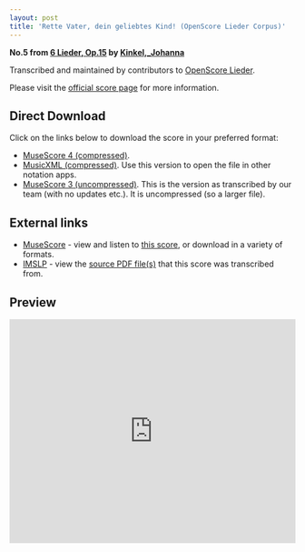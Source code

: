 ```yaml
---
layout: post
title: 'Rette Vater, dein geliebtes Kind! (OpenScore Lieder Corpus)'
---
```


__No.5 from [6 Lieder, Op.15](https://fourscoreandmore.org/OpenScore/Kinkel%2C_Johanna/6_Lieder%2C_Op.15/) by [Kinkel,_Johanna](https://fourscoreandmore.org/OpenScore/Kinkel%2C_Johanna)__

Transcribed and maintained by contributors to [OpenScore Lieder].

Please visit the [official score page] for more information.

[official score page]: https://musescore.com/openscore-lieder-corpus/scores/6249298
[OpenScore Lieder]: https://musescore.com/openscore-lieder-corpus

## Direct Download

Click on the links below to download the score in your preferred format:
- [MuseScore 4 (compressed)](https://fourscoreandmore.org/OpenScore/Kinkel%2C_Johanna/6_Lieder%2C_Op.15/5_Rette_Vater%2C_dein_geliebtes_Kind%21.mscz).
- [MusicXML (compressed)](https://fourscoreandmore.org/OpenScore/Kinkel%2C_Johanna/6_Lieder%2C_Op.15/5_Rette_Vater%2C_dein_geliebtes_Kind%21.mxl). Use this version to open the file in other notation apps.
- [MuseScore 3 (uncompressed)](https://raw.githubusercontent.com/OpenScore/Lieder/refs/heads/main/scores/Kinkel%2C_Johanna/6_Lieder%2C_Op.15/5_Rette_Vater%2C_dein_geliebtes_Kind%21/lc6249298.mscx). This is the version as transcribed by our team (with no updates etc.). It is uncompressed (so a larger file).

## External links

- [MuseScore] - view and listen to [this score][MuseScore], or download in a variety of formats.
- [IMSLP] - view the [source PDF file(s)][IMSLP] that this score was transcribed from.

[MuseScore]: https://musescore.com/score/6249298
[IMSLP]: https://imslp.org/wiki/Special:ReverseLookup/618863

## Preview

<iframe width="100%" height="394" src="https://musescore.com/openscore-lieder-corpus/scores/6249298/embed" frameborder="0" allowfullscreen allow="autoplay; fullscreen"></iframe>
